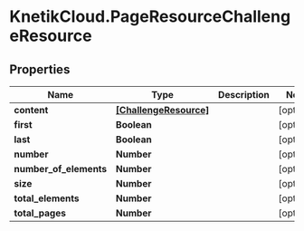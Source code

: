 # KnetikCloud.PageResourceChallengeResource

## Properties
Name | Type | Description | Notes
------------ | ------------- | ------------- | -------------
**content** | [**[ChallengeResource]**](ChallengeResource.md) |  | [optional] 
**first** | **Boolean** |  | [optional] 
**last** | **Boolean** |  | [optional] 
**number** | **Number** |  | [optional] 
**number_of_elements** | **Number** |  | [optional] 
**size** | **Number** |  | [optional] 
**total_elements** | **Number** |  | [optional] 
**total_pages** | **Number** |  | [optional] 


